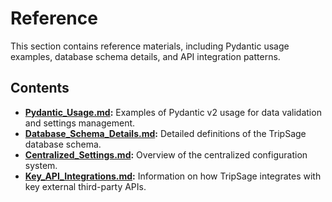 # Reference

This section contains reference materials, including Pydantic usage examples, database schema details, and API integration patterns.

## Contents

*   **[Pydantic_Usage.md](./Pydantic_Usage.md):** Examples of Pydantic v2 usage for data validation and settings management.
*   **[Database_Schema_Details.md](./Database_Schema_Details.md):** Detailed definitions of the TripSage database schema.
*   **[Centralized_Settings.md](./Centralized_Settings.md):** Overview of the centralized configuration system.
*   **[Key_API_Integrations.md](./Key_API_Integrations.md):** Information on how TripSage integrates with key external third-party APIs.

